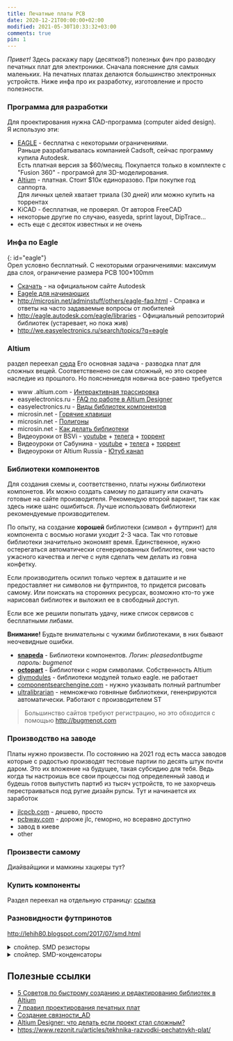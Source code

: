 ```yaml
---
title: Печатные платы PCB
date: 2020-12-21T00:00:00+02:00
modified: 2021-05-30T10:33:32+03:00
comments: true
pin: 1
---
```


*Привет!* Здесь раскажу пару (десятков?) полезных фич про разводку печатных плат для электроники. Сначала пояснение для самых маленьких. На печатных платах делаются большинство электронных устройств. Ниже инфа про их разработку, изготовление и просто полезности.

### Программа для разработки
Для проектирования нужна CAD-программа (computer aided design).  
Я использую эти:
- [EAGLE](#eagle) - бесплатна с некоторыми ограничениями.  
  Раньше разрабатывалась компанией Cadsoft, сейчас программу купила Autodesk.  
  Есть платная версия за $60/месяц. Покупается только в комплекте с "Fusion 360" - програмой для 3D-моделирования.
- [Altium](#altium) - платная. Стоит $10к единоразово. При покупке год саппорта.  
  Для личных целей хватает триала (30 дней) или можно купить на торрентах
- KiCAD - бесплатная, не проверял. От авторов FreeCAD
- некоторые другие по случаю, easyeda, sprint layout, DipTrace...
- есть еще с десяток известных и не очень


### Инфа по Eagle 
{: id="eagle"}  
Орел условно бесплатный. С некоторыми ограничениями: максимум два слоя, ограничение размера PCB 100\*100mm
* [Скачать](https://www.autodesk.com/products/eagle/free-download) - на официальном сайте Autodesk
* [Eagele для начинающих](http://easyelectronics.ru/rabota-v-eagle-cad-chast-1.html)
* <http://microsin.net/adminstuff/others/eagle-faq.html> - Справка и ответы на часто задаваемые вопросы от любителей
* <http://eagle.autodesk.com/eagle/libraries> - Официальный репозиторий библиотек (устаревает, но пока жив)
* <http://we.easyelectronics.ru/search/topics/?q=eagle>


### Altium
раздел переехал [сюда](altium-designer.md)
Его основная задача - разводка плат для сложных вещей. Соответственено он сам сложный, но это скорее наследие из прошлого. Но пояснениедля новичка все-равно требуется
* www .altium.com - [Интерактивная трассировка](https://www.altium.com/ru/documentation/altium-designer/interactive-routing-ad?version=18.1)
* easyelectronics.ru - [FAQ по работе в Altium Designer](http://we.easyelectronics.ru/faq/faq-po-rabote-v-altium-designer.html)
* easyelectronics.ru - [Виды библиотек компонентов](http://we.easyelectronics.ru/CADSoft/bd-biblioteki-dlya-altium-designer.html)
* microsin.net - [Горячие клавиши](http://microsin.net/adminstuff/others/altium-designer-editor-shortcuts.html)
* microsin.net - [Полигоны](http://microsin.net/adminstuff/others/altium-designer-polygon-pours-and-copper-regions.html)
* microsin.net - [Как делать библиотеки](http://microsin.net/adminstuff/others/altium-designer-building-an-integrated-library.html)
* Видеоуроки от BSVi - [youtube](https://www.youtube.com/playlist?list=PLgUwXvgNkHQJ3G5UoLGMfHJM2c-m4Afdx) + [телега](https://t.me/joinchat/SwRd2oF2DdCRhoam) + [торрент](https://rutracker.org/forum/viewtopic.php?t=3885433)
* Видеоуроки от Сабунина - [youtube](https://www.youtube.com/channel/UCG7N5CqXpyK8nQjr1EmMgng) + [телега](https://t.me/joinchat/RVccqiNy9BfP1nQ9) + [торрент](https://rutracker.org/forum/viewtopic.php?t=4712666)
* Видеоуроки от Altium Russia - [Ютуб канал](https://www.youtube.com/channel/UCvZ_kyV4ATrQfjmtVpuj0LQ)


### Библиотеки компонентов
Для создания схемы и, соответственно, платы нужны библиотеки компонетов. Их можно создать самому по даташиту или скачать готовые на сайте производителя. Рекомендую второй вариант, так как здесь ниже шанс ошибиться. Лучше использовать библиотеки рекомендуемые производителем.

По опыту, на создание **хорошей** библиотеки (символ + футпринт) для компонента с восмью ногами уходит 2-3 часа. Так что готовые библиотеки значительно экономят время. Единственное, нужно остерегаться автоматически сгенерированных библиотек, они часто ужасного качества и легче с нуля сделать чем делать из говна конфетку. 

Если производитель осилил только чертеж в даташите и не предоставляет ни символов ни футпринтов, то придется рисовать самому. Или поискать на сторонних ресурсах, возможно кто-то уже нарисовал библиотек и выложил ее в свободный доступ. 

Если все же решили попытать удачу, ниже список сервисов с бесплатными либами. 

**Внимание!** Будьте внимательны с чужими библиотеками, в них бывают неочевидные ошибки. 

* [**snapeda**](https://www.snapeda.com/home/) - Библиотеки компонентов. *Логин: pleasedontbugme пароль: bugmenot*
* [**octopart**](https://octopart.com/) - Библиотеки с норм символами. Собственность Altium
* [diymodules](https://www.diymodules.org/eagle-search?text=ESP8266&desc=1) - библиотеки модулей только eagle. не работает
* [componentsearchengine.com](https://componentsearchengine.com/part-view/CC1101RGPR/Texas%20Instruments) - нужно указывать полный partnumber
* [ultralibrarian](https://ultralibrarian.com) - немножечко говняные библиоткеки, гененрируются автоматически. Работают с производителем ST

> Большинство сайтов требуют регистрацию, но это обходится с помощью <http://bugmenot.com>


### Производство на заводе
Платы нужно произвести. По состоянию на 2021 год есть масса заводов которые с радостью производят тестовые партии по десять штук почти даром. Это их вложение на будущее, такая субсидию для тебя. Ведь когда ты настроишь все свои процессы под определенный завод и будешь готов выпустить партиб из тысяч устройств, то не захорчешь перестраиваться под ругие дизайн рулсы. Тут и начинается их заработок
* [jlcpcb.com](https://jlcpcb.com) - дешево, просто
* [pcbway.com](https://pcbway.com) - дороже jlc, геморно, но всеравно доступно
* завод в киеве
* other

### Произвести самому
Диайвайщики и мамкины хацкеры тут?

### Купить компоненты
Раздел переехал на отдельную страницу: [ссылка](buy-parts.md)

### Разновидности футпринотов
<http://lehih80.blogspot.com/2017/07/smd.html>

<details markdown="1"><summary markdown="0">спойлер. SMD резисторы</summary>
![image](https://user-images.githubusercontent.com/17731587/125964908-1f234bae-b865-4f63-bde5-f72e4305fa06.png)
</details>
<details markdown="1">
<summary markdown="0">спойлер. SMD-конденсаторы</summary>
![image](https://user-images.githubusercontent.com/17731587/125965015-2595e13e-57ab-4de5-bdd0-0e9386b8d625.png)
</details>


## Полезные ссылки
- [5 Советов по быстрому созданию и редактированию библиотек в Altium](http://sapr-journal.ru/uroki-altium/5-sovetov-po-bystromu-sozdaniyu-i-redaktirovaniyu-bibliotek-v-altium-designer-14/)
- [7 правил проектирования печатных плат](https://habr.com/ru/post/414141/)
- [Создание связности_AD
](https://www.altium.com/ru/documentation/altium-designer/creating-connectivity-ad?version=18.1)
- [Altium Designer: что делать если проект стал сложным?](https://habr.com/ru/post/426951/)
- <https://www.rezonit.ru/articles/tekhnika-razvodki-pechatnykh-plat/>
